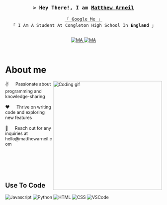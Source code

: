 <!-- Intro  -->
<h3 align="center">
        <samp>&gt; Hey There!, I am
                <b><a target="_blank" href="https://matthewarneil.com">Matthew Arneil</a></b>
        </samp>
</h3>


<p align="center"> 
  <samp>
    <a href="https://www.google.com/search?q=Matthew+Arneil">「 Google Me 」</a>
    <br>
    「 I Am A Student At Congleton High School In <b>England</b> 」
    <br>
    <br>
  </samp>
</p>

<p align="center">
 <a href="https://matthewarneil.com" target="blank">
  <img src="https://img.shields.io/badge/Website-DC143C?style=for-the-badge&logo=medium&logoColor=white" alt="MA" />
 </a>
 <a href="https://linkedin.com/in/matthew-arneil" target="_blank">
  <img src="https://img.shields.io/badge/LinkedIn-0077B5?style=for-the-badge&logo=linkedin&logoColor=white" alt="MA"/>
 </a>
</p>
<br />

<!-- About Section -->
 # About me
 
<p>
  <img align="right" width="350" src="https://media4.giphy.com/media/qgQUggAC3Pfv687qPC/giphy.gif?cid=ecf05e473jcwll5q40uhks0is2rx1r6dyb03o2dqkx791fdc&ep=v1_gifs_search&rid=giphy.gif&ct=g" alt="Coding gif" />
✌️   Passionate about programming and knowledge-sharing<br/><br/>
❤️   Thrive on writing code and exploring new features<br/><br/>
💬   Reach out for any inquiries at hello@matthewarneil.com<br/><br/>

</p>

<br/>
<br/>
<br/>

## Use To Code

![Javascript](https://img.shields.io/badge/Javascript-F0DB4F?style=for-the-badge&labelColor=blue&logo=javascript&logoColor=F0DB4F)
![Python](https://img.shields.io/badge/python-3670A0?style=for-the-badge&logo=python&logoColor=ffdd54)
![HTML](https://img.shields.io/badge/HTML5-E34F26?style=for-the-badge&logo=html5&logoColor=white)
![CSS](https://img.shields.io/badge/CSS-E34F26?style=for-the-badge&logo=css&logoColor=blue)
![VSCode](https://img.shields.io/badge/Visual_Studio-0078d7?style=for-the-badge&logo=visual%20studio&logoColor=white)


<br/>
